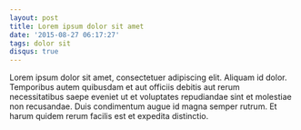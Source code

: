 ```yaml
---
layout: post
title: Lorem ipsum dolor sit amet
date: '2015-08-27 06:17:27'
tags: dolor sit
disqus: true
---
```


Lorem ipsum dolor sit amet, consectetuer adipiscing elit. Aliquam id dolor. 
Temporibus autem quibusdam et aut officiis debitis aut rerum necessitatibus saepe eveniet ut et voluptates repudiandae sint et molestiae non recusandae. 
Duis condimentum augue id magna semper rutrum. Et harum quidem rerum facilis est et expedita distinctio. 